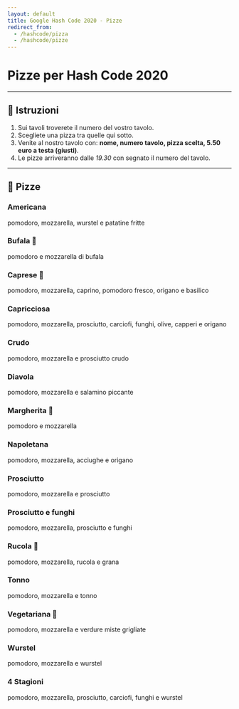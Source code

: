 ```yaml
---
layout: default
title: Google Hash Code 2020 - Pizze
redirect_from:
  - /hashcode/pizza
  - /hashcode/pizze
---
```


# Pizze per Hash Code 2020

--------------------------------------------------------------------------------

## 📝 Istruzioni

1. Sui tavoli troverete il numero del vostro tavolo.
2. Scegliete una pizza tra quelle qui sotto.
3. Venite al nostro tavolo con: **nome, numero tavolo, pizza scelta, 5.50 euro a testa (giusti)**.
4. Le pizze arriveranno dalle *19.30* con segnato il numero del tavolo.

--------------------------------------------------------------------------------

## 🍕 Pizze

### Americana

pomodoro, mozzarella, wurstel e patatine fritte

### Bufala 🥬

pomodoro e mozzarella di bufala

### Caprese 🥬

pomodoro, mozzarella, caprino, pomodoro fresco, origano e basilico

### Capricciosa

pomodoro, mozzarella, prosciutto, carciofi, funghi, olive, capperi e origano

### Crudo

pomodoro, mozzarella e prosciutto crudo

### Diavola

pomodoro, mozzarella e salamino piccante

### Margherita 🥬

pomodoro e mozzarella

### Napoletana

pomodoro, mozzarella, acciughe e origano

### Prosciutto

pomodoro, mozzarella e prosciutto

### Prosciutto e funghi

pomodoro, mozzarella, prosciutto e funghi

### Rucola 🥬

pomodoro, mozzarella, rucola e grana

### Tonno

pomodoro, mozzarella e tonno

### Vegetariana 🥬

pomodoro, mozzarella e verdure miste grigliate

### Wurstel

pomodoro, mozzarella e wurstel

### 4 Stagioni

pomodoro, mozzarella, prosciutto, carciofi, funghi e wurstel

